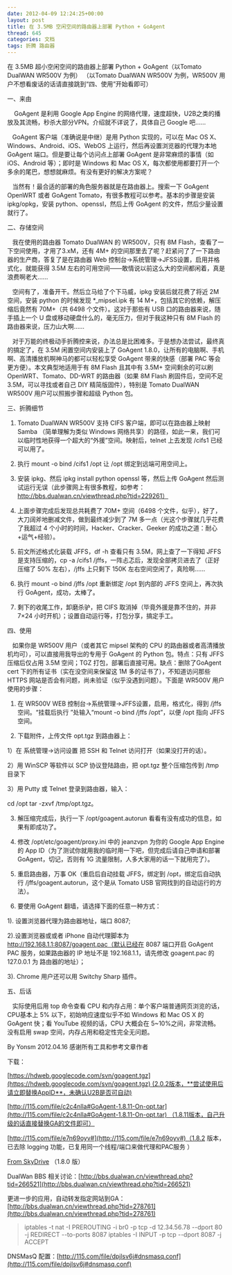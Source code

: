 ```yaml
---
date: 2012-04-09 12:24:25+00:00
layout: post
title: 在 3.5MB 空闲空间的路由器上部署 Python + GoAgent
thread: 645
categories: 文档
tags: 折腾 路由器
---
```


在 3.5MB 超小空闲空间的路由器上部署 Python + GoAgent（以Tomato DualWAN WR500V 为例）
（以Tomato DualWAN WR500V 为例，WR500V 用户不想看废话的话请直接跳到“四、使用”开始看即可）

一、来由


    GoAgent 是利用 Google App Engine 的网络代理，速度超快，U2B之类的播放及其流畅，秒杀大部分VPN。介绍就不详说了，具体自己 Google 吧……




   GoAgent 客户端（准确说是中继）是用 Python 实现的，可以在 Mac OS X、Windows、Android、iOS、WebOS 上运行，然后再设置浏览器的代理为本地 GoAgent 端口。但是要让每个访问点上部署 GoAgent 是非常麻烦的事情（如 iOS、Android 等）；即时是 Windows 和 Mac OS X，每次都使用都要打开一个多余的尾巴，想想就麻烦。有没有更好的解决方案呢？




   当然有！最合适的部署的角色服务器就是在路由器上。搜索一下 GoAgent OpenWRT 或者 GoAgent Tomato，有很多教程可以参考。基本的步骤是安装 ipkg/opkg，安装 python、openssl，然后上传 GoAgent 的文件，然后少量设置就行了。


<!-- more -->
二、存储空间


   我在使用的路由器 Tomato DualWAN 的 WR500V，只有 8M Flash，查看了一下空间使用，才用了3.xM，还有 4M+ 的空间那里去了呢？赶紧问了了一下路由器的生产商，答复了是在路由器 Web 控制台->系统管理->JFSS设置，启用并格式化，就能获得 3.5M 左右的可用空间——敢情说以前这么大的空间都闲着，真是浪费啊老大……




   空间有了，准备开干。然后立马给了个下马威，ipkg 安装后就花费了将近 2M 空间，安装 python 的时候发现 *_mipsel.ipk 有 14 M+，包括其它的依赖，解压缩后竟然有 70M+（共 6498 个文件）。这对于那些有 USB 口的路由器来说，随手插上一个 U 盘或移动硬盘什么的，毫无压力，但对于我这种只有 8M Flash 的路由器来说，压力山大啊……




   对于万能的终极动手折腾控来说，办法总是比困难多。于是想办法尝试，最终真的搞定了，在 3.5M 闲置空间内安装上了 GoAgent 1.8.0，让所有的电脑啊、手机啊、高清播放机啊神马的都可以轻松享受 GoAgent 带来的快感（部署 PAC 等会更方便）。本文典型地适用于有 8M Flash 且其中有 3.5M+ 空间剩余的可以刷 OpenWRT、Tomato、DD-WRT 的路由器（如果 8M Flash 刷固件后，空间不足 3.5M，可以寻找或者自己 DIY 精简版固件），特别是 Tomato DualWAN WR500V 用户可以照搬步骤和超级 Python 包。


三、折腾细节


1. Tomato DualWAN WR500V 支持 CIFS 客户端，即可以在路由器上映射 Samba （简单理解为类似 Windows 网络共享）的路径，如此一来，我们可以临时性地获得一个超大的“外援”空间。映射后，telnet 上去发现 /cifs1 已经可以用了。




2. 执行 mount -o bind /cifs1 /opt 让 /opt 绑定到远端可用空间上。




3. 安装 ipkg、然后 ipkg install python openssl 等，然后上传 GoAgent 然后测试运行无误（此步骤网上有很多教程，如参考：http://bbs.dualwan.cn/viewthread.php?tid=229261）




4. 上面步骤完成后发现总共耗费了 70M+ 空间（6498 个文件，似乎），好了，大刀阔斧地删减文件，做到最终减少到了 7M 多一点（光这个步骤就几乎花费了我超过 4 个小时的时间，Hacker、Cracker、Geeker 的成功之道：耐心+运气+经验）。




5. 前文所述格式化装载 JFFS，df -h 查看只有 3.5M，网上查了一下得知 JFFS 是支持压缩的，cp -a /cifs1 /jffs，一阵忐忑后，发现全部拷贝进去了（正好压缩了 50% 左右），/jffs 上只剩下 150K 左右空间空闲了，真险啊……




6. 执行 mount -o bind /jffs /opt 重新绑定 /opt 到内部的 JFFS 空间上，再次执行 GoAgent，成功，太棒了。




7. 剩下的收尾工作，卸磨杀驴，把 CIFS 取消掉（毕竟外援是靠不住的，并非 7×24 小时开机）；设置自动运行等，打包分享，搞定手工。


四、使用


   如果你是 WR500V 用户（或者其它 mipsel 架构的 CPU 的路由器或者高清播放机均可），可以直接用我导出的专用于 GoAgent 的 Python 包。特点：只有 JFFS 压缩后仅占用 3.5M 空间；TGZ 打包，部署后直接可用。缺点：删除了GoAgent cert 下的所有证书（实在没空间来保留这 1M 多的证书了），不知道访问那些 HTTPS 网站是否会有问题，尚未验证（似乎没遇到问题）。下面是 WR500V 用户使用的步骤：




1. 在 WR500V WEB 控制台->系统管理->JFFS设置，启用，格式化，得到 /jffs 空间。“挂载后执行 ”处输入“mount -o bind /jffs /opt”，以便 /opt 指向 JFFS 空间。




2. 下载附件，上传文件 opt.tgz 到路由器上：




1）在 系统管理->访问设置 把 SSH 和 Telnet 访问打开（如果没打开的话）。




2）用 WinSCP 等软件以 SCP 协议登陆路由，把 opt.tgz 整个压缩包传到 /tmp 目录下




3）用 Putty 或 Telnet 登录到路由器，输入：




cd /opt
tar -zxvf /tmp/opt.tgz。




3. 解压缩完成后，执行一下 /opt/goagent.autorun 看看有没有成功的信息，如果有即成功了。




4. 修改 /opt/etc/goagent/proxy.ini 中的 jeanzvpn 为你的 Google App Engine 的 App ID（为了测试你就用我的临时用一下吧，但完成后请自己申请和部署 GoAgent，切记，否则有 1G 流量限制，人多大家用的话一下就用完了）。




5. 重启路由器，万事 OK（重启后自动挂载 JFFS，绑定到 /opt，绑定后自动执行 /jffs/goagent.autorun，这个是从 Tomato USB 官网找到的自动运行的方法）。




6. 要使用 GoAgent 翻墙，请选择下面的任意一种方式：




1). 设置浏览器代理为路由器地址，端口 8087;




2).设置浏览器或或者 iPhone 自动代理脚本为 http://192.168.1.1:8087/goagent.pac（默认已经在 8087 端口开启 GoAgent PAC 服务，如果路由器的 IP 地址不是 192.168.1.1，请先修改 goagent.pac 的 127.0.0.1 为 路由器的地址）；




3). Chrome 用户还可以用 Switchy Sharp 插件。


五、后话


   实际使用后用 top 命令查看 CPU 和内存占用：单个客户端普通网页浏览的话，CPU基本上 5% 以下，初始响应速度似乎不如 Windows 和 Mac OS X 的 GoAgent 快；看 YouTube 视频的话，CPU 大概会在 5~10%之间，非常流畅。没有启用 swap 空间，内存占用和稳定性完全无问题。


By Yonsm
2012.04.16
感谢所有工具和参考文章作者

 

下载：

[https://hdweb.googlecode.com/svn/goagent.tgz](https://hdweb.googlecode.com/svn/goagent.tgz) (2.0.2版本，**尝试使用后请立即替换AppID**，未确认U2B是否可自动)

[http://115.com/file/c2c4nlla#GoAgent-1.8.11-On-opt.tar](http://115.com/file/c2c4nlla#GoAgent-1.8.11-On-opt.tar) （1.8.11版本，自己升级的话直接替换GA的文件即可）

[http://115.com/file/e7n69oyv#](http://115.com/file/e7n69oyv#)（1.8.2 版本，已去除 logging 功能，已复用同一个线程/端口来做代理和PAC服务 ）

[From SkyDrive](https://skydrive.live.com/redir.aspx?cid=d6cd6f1068e2bffd&resid=D6CD6F1068E2BFFD!311&parid=D6CD6F1068E2BFFD!116&authkey=!AP2H5RyjU8UdIxg) （1.8.0 版）

DualWan BBS 相关讨论：[http://bbs.dualwan.cn/viewthread.php?tid=266521](http://bbs.dualwan.cn/viewthread.php?tid=266521)

更进一步的应用，自动转发指定网站到GA：[http://bbs.dualwan.cn/viewthread.php?tid=278761](http://bbs.dualwan.cn/viewthread.php?tid=278761)


> iptables -t nat -I PREROUTING -i br0 -p tcp -d 12.34.56.78 --dport 80 -j REDIRECT --to-ports 8087
iptables -I INPUT -p tcp --dport 8087 -j ACCEPT

 

DNSMasQ 配置：[http://115.com/file/dpjlsv6j#dnsmasq.conf](http://115.com/file/dpjlsv6j#dnsmasq.conf)
